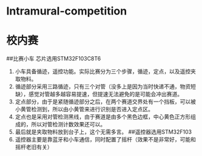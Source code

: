 # Intramural-competition
# 校内赛
##比赛小车
芯片选用STM32F103C8T6
1. 小车具备循迹，遥控功能。实际比赛分为三个步骤，循迹，定点，以及遥控夹取物料。
2. 循迹部分采用三路循迹，只有三个对管（没多上是因为当时快递不通，物资短缺），感觉对管越多越容易提速，但提速无法避免的是可能会冲出赛道。
3. 定点部分，由于是紧随循迹部分之后，在两个赛道交界处有一个挡板，可以被小黄管检测到，所以由小黄管来进行识别是否进入定点区。
4. 定点也是采用对管检测黑线，由于赛道是由多个黑色边框，中心黄色正方形组成的，所以对管检测计数效果还可以。
5. 最后就是夹取物料放到台子上，这个无需多言。
##遥控器选用STM32F103
1. 遥控器主要是靠蓝牙和小车通信，同时配置了摇杆（效果不是非常好，可能和摇杆老旧有关）
